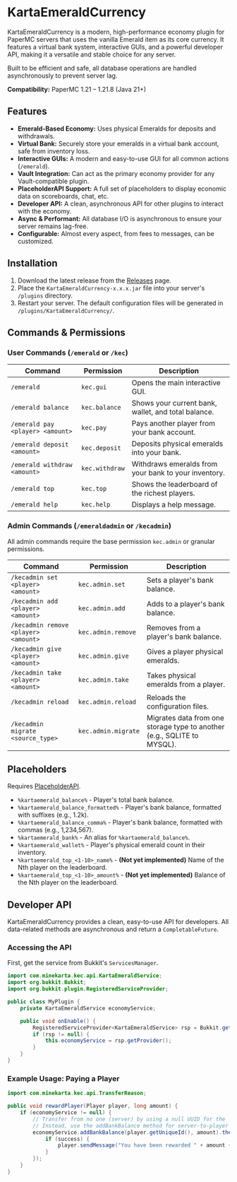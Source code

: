 # KartaEmeraldCurrency

KartaEmeraldCurrency is a modern, high-performance economy plugin for PaperMC servers that uses the vanilla Emerald item as its core currency. It features a virtual bank system, interactive GUIs, and a powerful developer API, making it a versatile and stable choice for any server.

Built to be efficient and safe, all database operations are handled asynchronously to prevent server lag.

**Compatibility:** PaperMC 1.21 – 1.21.8 (Java 21+)

## Features

- **Emerald-Based Economy:** Uses physical Emeralds for deposits and withdrawals.
- **Virtual Bank:** Securely store your emeralds in a virtual bank account, safe from inventory loss.
- **Interactive GUIs:** A modern and easy-to-use GUI for all common actions (`/emerald`).
- **Vault Integration:** Can act as the primary economy provider for any Vault-compatible plugin.
- **PlaceholderAPI Support:** A full set of placeholders to display economic data on scoreboards, chat, etc.
- **Developer API:** A clean, asynchronous API for other plugins to interact with the economy.
- **Async & Performant:** All database I/O is asynchronous to ensure your server remains lag-free.
- **Configurable:** Almost every aspect, from fees to messages, can be customized.

## Installation

1.  Download the latest release from the [Releases](https://github.com/your-repo-link/releases) page.
2.  Place the `KartaEmeraldCurrency-x.x.x.jar` file into your server's `/plugins` directory.
3.  Restart your server. The default configuration files will be generated in `/plugins/KartaEmeraldCurrency/`.

## Commands & Permissions

### User Commands (`/emerald` or `/kec`)
| Command | Permission | Description |
|---|---|---|
| `/emerald` | `kec.gui` | Opens the main interactive GUI. |
| `/emerald balance` | `kec.balance` | Shows your current bank, wallet, and total balance. |
| `/emerald pay <player> <amount>` | `kec.pay` | Pays another player from your bank account. |
| `/emerald deposit <amount>` | `kec.deposit` | Deposits physical emeralds into your bank. |
| `/emerald withdraw <amount>` | `kec.withdraw` | Withdraws emeralds from your bank to your inventory. |
| `/emerald top` | `kec.top` | Shows the leaderboard of the richest players. |
| `/emerald help` | `kec.help` | Displays a help message. |

### Admin Commands (`/emeraldadmin` or `/kecadmin`)
All admin commands require the base permission `kec.admin` or granular permissions.

| Command | Permission | Description |
|---|---|---|
| `/kecadmin set <player> <amount>` | `kec.admin.set` | Sets a player's bank balance. |
| `/kecadmin add <player> <amount>` | `kec.admin.add` | Adds to a player's bank balance. |
| `/kecadmin remove <player> <amount>` | `kec.admin.remove` | Removes from a player's bank balance. |
| `/kecadmin give <player> <amount>` | `kec.admin.give` | Gives a player physical emeralds. |
| `/kecadmin take <player> <amount>` | `kec.admin.take` | Takes physical emeralds from a player. |
| `/kecadmin reload` | `kec.admin.reload` | Reloads the configuration files. |
| `/kecadmin migrate <source_type>` | `kec.admin.migrate` | Migrates data from one storage type to another (e.g., SQLITE to MYSQL). |

## Placeholders

Requires [PlaceholderAPI](https://www.spigotmc.org/resources/placeholderapi.624/).

- `%kartaemerald_balance%` - Player's total bank balance.
- `%kartaemerald_balance_formatted%` - Player's bank balance, formatted with suffixes (e.g., 1.2k).
- `%kartaemerald_balance_comma%` - Player's bank balance, formatted with commas (e.g., 1,234,567).
- `%kartaemerald_bank%` - An alias for `%kartaemerald_balance%`.
- `%kartaemerald_wallet%` - Player's physical emerald count in their inventory.
- `%kartaemerald_top_<1-10>_name%` - **(Not yet implemented)** Name of the Nth player on the leaderboard.
- `%kartaemerald_top_<1-10>_amount%` - **(Not yet implemented)** Balance of the Nth player on the leaderboard.

## Developer API

KartaEmeraldCurrency provides a clean, easy-to-use API for developers. All data-related methods are asynchronous and return a `CompletableFuture`.

### Accessing the API

First, get the service from Bukkit's `ServicesManager`.

```java
import com.minekarta.kec.api.KartaEmeraldService;
import org.bukkit.Bukkit;
import org.bukkit.plugin.RegisteredServiceProvider;

public class MyPlugin {
    private KartaEmeraldService economyService;

    public void onEnable() {
        RegisteredServiceProvider<KartaEmeraldService> rsp = Bukkit.getServicesManager().getRegistration(KartaEmeraldService.class);
        if (rsp != null) {
            this.economyService = rsp.getProvider();
        }
    }
}
```

### Example Usage: Paying a Player

```java
import com.minekarta.kec.api.TransferReason;

public void rewardPlayer(Player player, long amount) {
    if (economyService != null) {
        // Transfer from no one (server) by using a null UUID for the 'from' parameter is not supported.
        // Instead, use the addBankBalance method for server-to-player transactions.
        economyService.addBankBalance(player.getUniqueId(), amount).thenAccept(success -> {
            if (success) {
                player.sendMessage("You have been rewarded " + amount + " emeralds!");
            }
        });
    }
}
```

